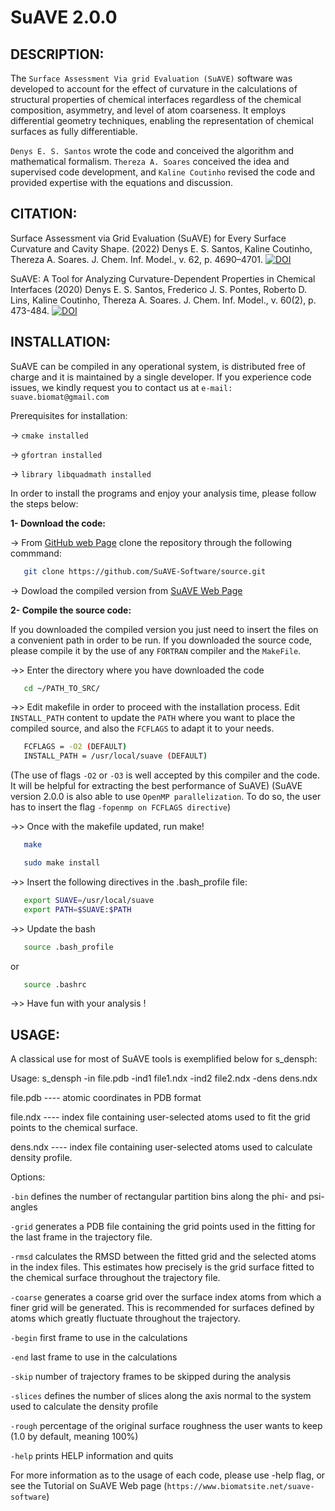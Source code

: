 # SuAVE 2.0.0
## DESCRIPTION: 

 The `Surface Assessment Via grid Evaluation (SuAVE)` software was developed to account 
 for the effect of curvature in the calculations of structural properties of chemical 
 interfaces regardless of the chemical composition, asymmetry, and level of atom coarseness. 
 It employs differential geometry techniques, enabling the representation of chemical 
 surfaces as fully differentiable. 


 `Denys E. S. Santos` wrote the code and conceived the algorithm and mathematical formalism. 
 `Thereza A. Soares` conceived the idea and supervised code development, and `Kaline Coutinho`
 revised the code and provided expertise with the equations and discussion.  
 
 ## CITATION: 

 Surface Assessment via Grid Evaluation (SuAVE) for Every Surface Curvature and Cavity 
 Shape. (2022) Denys E. S. Santos, Kaline Coutinho, Thereza A. Soares. J. Chem. Inf. Model.,
 v. 62, p. 4690–4701. [![DOI](https://zenodo.org/badge/71169051.svg)](https://doi.org/10.1021/acs.jcim.2c00673) 


 SuAVE: A Tool for Analyzing Curvature-Dependent Properties in Chemical Interfaces
 (2020) Denys E. S. Santos, Frederico J. S. Pontes, Roberto D. Lins, Kaline Coutinho, 
 Thereza A. Soares. J. Chem. Inf. Model., v. 60(2), p. 473-484. [![DOI](https://zenodo.org/badge/71169051.svg)](https://doi.org/10.1021/acs.jcim.9b00569)

 ## INSTALLATION:

 SuAVE can be compiled in any operational system, is distributed free of charge and
 it is maintained by a single developer. If you experience code issues, we kindly 
 request you to contact us at `e-mail: suave.biomat@gmail.com`


 Prerequisites for installation:
 
 -> `cmake installed`
   
 -> `gfortran installed`

 -> `library libquadmath installed` 


 In order to install the programs and enjoy your analysis time, please follow the steps 
 below:


 **1- Download the code:**

-> From [GitHub web Page](https://github.com/SuAVE-Software/source) 
   clone the repository through the following commmand:


```bash
   git clone https://github.com/SuAVE-Software/source.git
```


-> Dowload the compiled version from [SuAVE Web Page](https://www.biomatsite.net/suave-software)


 **2- Compile the source code:**

 If you downloaded the compiled version you just need to insert the files on a 
 convenient path in order to be run. If you downloaded the source code, please compile
 it by the use of any `FORTRAN` compiler and the `MakeFile`. 

 
 ->> Enter the directory where you have downloaded the code


```bash
   cd ~/PATH_TO_SRC/
```


 ->> Edit makefile in order to proceed with the installation process. Edit `INSTALL_PATH`
     content to update the `PATH` where you want to place the compiled source, and also
     the `FCFLAGS` to adapt it to your needs.


```bash
   FCFLAGS = -O2 (DEFAULT)
   INSTALL_PATH = /usr/local/suave (DEFAULT)
```


   (The use of flags `-O2` or `-O3` is well accepted by this compiler and the code. It will be 
   helpful for extracting the best performance of SuAVE)
   (SuAVE version 2.0.0 is also able to use `OpenMP parallelization`. To do so, the user has to 
   insert the flag `-fopenmp on FCFLAGS directive`)

 
 ->> Once with the makefile updated, run make!


```bash
   make
```

```bash
   sudo make install
```


 ->> Insert the following directives in the .bash_profile file:


```bash
   export SUAVE=/usr/local/suave
   export PATH=$SUAVE:$PATH
```


 ->> Update the bash


```bash
   source .bash_profile
```


   or


```bash
   source .bashrc
```


 ->> Have fun with your analysis !


 ## USAGE:

 A classical use for most of SuAVE tools is exemplified below for s_densph:

 Usage: s_densph -in file.pdb -ind1 file1.ndx -ind2 file2.ndx -dens dens.ndx
 
 file.pdb ---- atomic coordinates in PDB format

 file.ndx ---- index file containing user-selected atoms used to fit the grid points to 
 the chemical surface.

 dens.ndx ---- index file containing user-selected atoms used to calculate density profile.
 

 Options:
 
 `-bin`             defines the number of rectangular partition bins along the phi- and 
                  psi-angles
 
 `-grid`            generates a PDB file containing the grid points used in the fitting 
                  for the last frame in the trajectory file.
 
 `-rmsd`            calculates the RMSD between the fitted grid and the selected atoms in the 
                  index files. This estimates how precisely is the grid surface fitted to the
                  chemical surface throughout the trajectory file.
 
 `-coarse`          generates a coarse grid over the surface index atoms from which a finer grid 
 		  will be generated. This is recommended for surfaces defined by atoms which 
		  greatly fluctuate throughout the trajectory. 
 
 `-begin`           first frame to use in the calculations
 
 `-end`             last frame to use in the calculations
 
 `-skip`            number of trajectory frames to be skipped during the analysis 
 
 `-slices`          defines the number of slices along the axis normal to the system used 
 		  to calculate the density profile
 
 `-rough`           percentage of the original surface roughness the user wants to keep 
 		  (1.0 by default, meaning 100%)
 
 `-help`            prints HELP information and quits


 For more information as to the usage of each code, please use -help flag, or see the Tutorial on SuAVE
 Web page (`https://www.biomatsite.net/suave-software`) 
